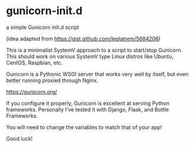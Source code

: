 # gunicorn-init.d
a simple Gunicorn init.d script

(idea adapted from https://gist.github.com/leplatrem/5684206)

This is a minimalist SystemV approach to a script to start/stop Gunicorn.  This should work on various SystemV type Linux distros like Ubuntu, CentOS, Raspbian, etc.

Gunicorn is a Pythonic WSGI server that works very well by itself, but even better running proxied through Nginx.

https://gunicorn.org/

If you configure it properly, Gunicorn is excellent at serving Python frameworks.  Personally I've tested it with Django, Flask, and Bottle Frameworks.

You will need to change the variables to match that of your app!

Good luck!
